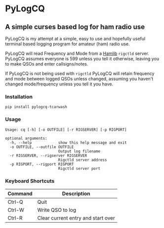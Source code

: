# PyLogCQ
## A simple curses based log for ham radio use
PyLogCQ is my attempt at a simple, easy to use and hopefully useful terminal based logging program for amateur (ham) radio use.

PyLogCQ will read Frequency and Mode from a [Hamlib](https://github.com/Hamlib/Hamlib) `rigctld` server. PyLogCQ assumes everyone is 599 unless you tell it otherwise, leaving you to make QSOs and enter callsigns/notes.

If PyLogCQ is not being used with `rigctld` PyLogCQ will retain frequency and mode between logged QSOs unless changed, assuming you haven't changed mode/frequency unless you tell it you have.

### Installation
`pip install pylogcq-tcarwash`

### Usage

```
Usage: cq [-h] [-o OUTFILE] [-r RIGSERVER] [-p RIGPORT]

optional arguments:
  -h, --help            show this help message and exit
  -o OUTFILE, --outfile OUTFILE
                        Output log filename
  -r RIGSERVER, --rigserver RIGSERVER
                        Rigctld server address
  -p RIGPORT, --rigport RIGPORT
                        Rigctld server port
```

### Keyboard Shortcuts
| Command | Description |
|---|---|
| Ctrl-Q | Quit |
| Ctrl-W | Write QSO to log |
| Ctrl-R | Clear current entry and start over |
